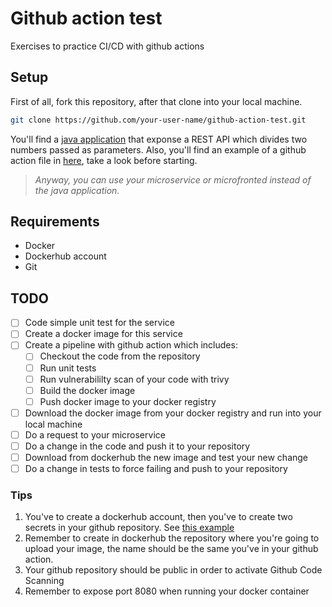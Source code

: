 # Github action test
Exercises to practice CI/CD with github actions

## Setup
First of all, fork this repository, after that clone into your local machine.
```bash
git clone https://github.com/your-user-name/github-action-test.git
```

You'll find a [java application](devops/src/main/java/com/nttdata/devops/controller/NumberController.java) that exponse a REST API which divides two numbers passed as parameters. Also, you'll find an example of a github action file in [here](examples/ci.yml), take a look before starting.

> *Anyway, you can use your microservice or microfronted instead of the java application.*

## Requirements

* Docker
* Dockerhub account
* Git 

## TODO

- [ ] Code simple unit test for the service
- [ ] Create a docker image for this service 
- [ ] Create a pipeline with github action which includes:
    - [ ] Checkout the code from the repository
    - [ ] Run unit tests
    - [ ] Run vulnerabililty scan of your code with trivy
    - [ ] Build the docker image
    - [ ] Push docker image to your docker registry
- [ ] Download the docker image from your docker registry and run into your local machine
- [ ] Do a request to your microservice
- [ ] Do a change in the code and push it to your repository
- [ ] Download from dockerhub the new image and test your new change
- [ ] Do a change in tests to force failing and push to your repository

### Tips

1. You've to create a dockerhub account, then you've to create two secrets in your github repository. See [this example](examples/ci.yml)
2. Remember to create in dockerhub the repository where you're going to upload your image, the name should be the same you've in your github action.
3. Your github repository should be public in order to activate Github Code Scanning
4. Remember to expose port 8080 when running your docker container

